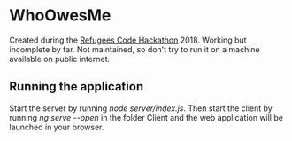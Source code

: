 # WhoOwesMe

Created during the [Refugees Code Hackathon](http://www.refugeescode.at/hackathon/) 2018.
Working but incomplete by far.
Not maintained, so don't try to run it on a machine available on public internet.

## Running the application

Start the server by running *node server/index.js*.
Then start the client by running *ng serve --open* in the folder Client and the web application will be launched in your browser.
